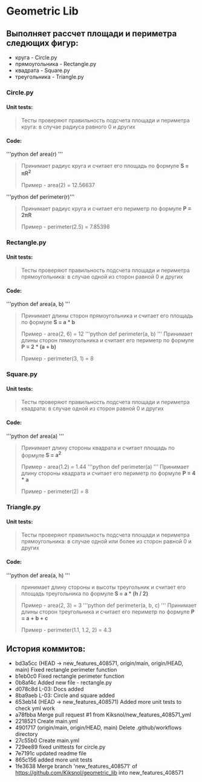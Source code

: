 # Geometric Lib
## Выполняет рассчет площади и периметра следющих фигур:
- круга - Circle.py
- прямоугольника - Rectangle.py
- квадрата - Square.py
- треугольника - Triangle.py

### Circle.py
#### Unit tests:
> Тесты проверяют правильность подсчета площади и периметра круга: в случае радиуса равного 0 и других

#### Code:
'''python
def area(r)
'''
> Принимает радиус круга и считает его площадь по формуле **S = πR<sup>2</sup>**
>
> Пример - area(2) = 12.56637

'''python
def perimeter(r)''' 
> Принимает радиус круга и считает его периметр по формуле **P = 2πR** 
>
> Пример - perimeter(2.5) = 7.85398

### Rectangle.py
#### Unit tests:
> Тесты проверяют правильность подсчета площади и периметра прямоугольника: в случае одной из сторон равной 0 и других  

#### Code:
'''python
def area(a, b)
'''
> Принимает длины сторон прямоугольника и считает его площадь по формуле **S = a * b**
>
> Пример - area(2, 6) = 12
'''python
def perimeter(a, b)
'''
> Принимает длины сторон пямоугольника и считает его периметр по формуле **P = 2 * (a + b)**
>
> Пример - perimeter(3, 1) = 8  
### Square.py
#### Unit tests:
> Тесты проверяют правильность подсчета площади и периметра квадрата: в случае одной из сторон равной 0 и других

#### Code:
'''python
def area(a)
'''
> Принимает длину стороны квадрата и считает площадь по формуле **S = a<sup>2</sup>**
>
> Пример - area(1.2) = 1.44
'''python
def perimeter(a)
''' 
> Принимает длину стороны квадрата и считает его периметр по формуле **P = 4 * a**
>
> Пример - perimeter(2) = 8

### Triangle.py
#### Unit tests:
> Тесты проверяют правильность подсчета площади и периметра прямоугольника: в случае одной или более из сторон равной 0 и других

#### Code:
'''python 
def area(a, h)
'''
> принимает длину стороны и высоты треугольник и считает его площадь треугольника по формуле **S = a * (h / 2)**
>
> Пример - area(2, 3) = 3
'''python
def perimeter(a, b, c)
'''
> Принимает длины сторон треугольника и считает его периметр по формуле **P = a + b + c**
>
> Пример - perimeter(1.1, 1.2, 2) = 4.3

## История коммитов:
* bd3a5cc (HEAD -> new_features_408571, origin/main, origin/HEAD, main) Fixed rectangle perimeter function
* b1eb0c0 Fixed rectangle perimeter function
* 0b8af4c Added new file - rectangle.py
* d078c8d L-03: Docs added
* 8ba9aeb L-03: Circle and square added
* 653eb14 (HEAD -> new_features_408571) Added more unit tests to check yml work
* a78fbba Merge pull request #1 from Kiksnol/new_features_408571_yml
* 2218521 Create main.yml
* 4901717 (origin/main, origin/HEAD, main) Delete .github/workflows directory
* 27c55b0 Create main.yml
* 729ee89 fixed unittests for circle.py
* 7e7191c updated readme file
* 865c156 added more unit tests
* 1fe3638 Merge branch 'new_features_408571' of https://github.com/Kiksnol/geometric_lib into new_features_408571
